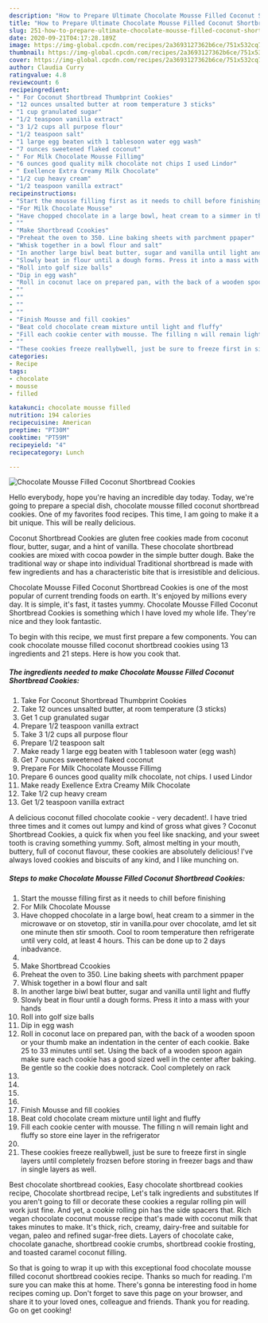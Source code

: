 ```yaml
---
description: "How to Prepare Ultimate Chocolate Mousse Filled Coconut Shortbread Cookies"
title: "How to Prepare Ultimate Chocolate Mousse Filled Coconut Shortbread Cookies"
slug: 251-how-to-prepare-ultimate-chocolate-mousse-filled-coconut-shortbread-cookies
date: 2020-09-21T04:17:28.189Z
image: https://img-global.cpcdn.com/recipes/2a3693127362b6ce/751x532cq70/chocolate-mousse-filled-coconut-shortbread-cookies-recipe-main-photo.jpg
thumbnail: https://img-global.cpcdn.com/recipes/2a3693127362b6ce/751x532cq70/chocolate-mousse-filled-coconut-shortbread-cookies-recipe-main-photo.jpg
cover: https://img-global.cpcdn.com/recipes/2a3693127362b6ce/751x532cq70/chocolate-mousse-filled-coconut-shortbread-cookies-recipe-main-photo.jpg
author: Claudia Curry
ratingvalue: 4.8
reviewcount: 6
recipeingredient:
- " For Coconut Shortbread Thumbprint Cookies"
- "12 ounces unsalted butter at room temperature 3 sticks"
- "1 cup granulated sugar"
- "1/2 teaspoon vanilla extract"
- "3 1/2 cups all purpose flour"
- "1/2 teaspoon salt"
- "1 large egg beaten with 1 tablesoon water egg wash"
- "7 ounces sweetened flaked coconut"
- " For Milk Chocolate Mousse Fillimg"
- "6 ounces good quality milk chocolate not chips I used Lindor"
- " Exellence Extra Creamy Milk Chocolate"
- "1/2 cup heavy cream"
- "1/2 teaspoon vanilla extract"
recipeinstructions:
- "Start the mousse filling first as it needs to chill before finishing"
- "For Milk Chocolate Mousse"
- "Have chopped chocolate in a large bowl, heat cream to a simmer in the microwave or on stovetop, stir in vanilla.pour over chocolate, amd let sit one minute then stir smooth. Cool to room temperature then refrigerate until very cold, at least 4 hours. This can be done up to 2 days inbadvance."
- ""
- "Make Shortbread Ccookies"
- "Preheat the oven to 350. Line baking sheets with parchment ppaper"
- "Whisk together in a bowl flour and salt"
- "In another large biwl beat butter, sugar and vanilla until light and fluffy"
- "Slowly beat in flour until a dough forms. Press it into a mass with your hands"
- "Roll into golf size balls"
- "Dip in egg wash"
- "Roll in coconut lace on prepared pan, with the back of a wooden spoon or your thumb make an indentation in the center of each cookie. Bake 25 to 33 minutes until set. Using the back of a wooden spoon again make sure each cookie has a good sized well in the center after baking. Be gentle so the cookie does notcrack. Cool completely on rack"
- ""
- ""
- ""
- ""
- "Finish Mousse and fill cookies"
- "Beat cold chocolate cream mixture until light and fluffy"
- "Fill each cookie center with mousse. The filling n will remain light and fluffy so store eine layer in the refrigerator"
- ""
- "These cookies freeze reallybwell, just be sure to freeze first in single layers until completely frozsen before storing in freezer bags and thaw in single layers as well."
categories:
- Recipe
tags:
- chocolate
- mousse
- filled

katakunci: chocolate mousse filled 
nutrition: 194 calories
recipecuisine: American
preptime: "PT30M"
cooktime: "PT59M"
recipeyield: "4"
recipecategory: Lunch

---
```



![Chocolate Mousse Filled Coconut Shortbread Cookies](https://img-global.cpcdn.com/recipes/2a3693127362b6ce/751x532cq70/chocolate-mousse-filled-coconut-shortbread-cookies-recipe-main-photo.jpg)

Hello everybody, hope you're having an incredible day today. Today, we're going to prepare a special dish, chocolate mousse filled coconut shortbread cookies. One of my favorites food recipes. This time, I am going to make it a bit unique. This will be really delicious.

Coconut Shortbread Cookies are gluten free cookies made from coconut flour, butter, sugar, and a hint of vanilla. These chocolate shortbread cookies are mixed with cocoa powder in the simple butter dough. Bake the traditional way or shape into individual Traditional shortbread is made with few ingredients and has a characteristic bite that is irresistible and delicious.

Chocolate Mousse Filled Coconut Shortbread Cookies is one of the most popular of current trending foods on earth. It's enjoyed by millions every day. It is simple, it's fast, it tastes yummy. Chocolate Mousse Filled Coconut Shortbread Cookies is something which I have loved my whole life. They're nice and they look fantastic.


To begin with this recipe, we must first prepare a few components. You can cook chocolate mousse filled coconut shortbread cookies using 13 ingredients and 21 steps. Here is how you cook that.

<!--inarticleads1-->

##### The ingredients needed to make Chocolate Mousse Filled Coconut Shortbread Cookies:

1. Take  For Coconut Shortbread Thumbprint Cookies
1. Take 12 ounces unsalted butter, at room temperature (3 sticks)
1. Get 1 cup granulated sugar
1. Prepare 1/2 teaspoon vanilla extract
1. Take 3 1/2 cups all purpose flour
1. Prepare 1/2 teaspoon salt
1. Make ready 1 large egg beaten with 1 tablesoon water (egg wash)
1. Get 7 ounces sweetened flaked coconut
1. Prepare  For Milk Chocolate Mousse Fillimg
1. Prepare 6 ounces good quality milk chocolate, not chips. I used Lindor
1. Make ready  Exellence Extra Creamy Milk Chocolate
1. Take 1/2 cup heavy cream
1. Get 1/2 teaspoon vanilla extract


A delicious coconut filled chocolate cookie - very decadent!. I have tried three times and it comes out lumpy and kind of gross what gives ? Coconut Shortbread Cookies, a quick fix when you feel like snacking, and your sweet tooth is craving something yummy. Soft, almost melting in your mouth, buttery, full of coconut flavour, these cookies are absolutely delicious! l&#39;ve always loved cookies and biscuits of any kind, and I like munching on. 

<!--inarticleads2-->

##### Steps to make Chocolate Mousse Filled Coconut Shortbread Cookies:

1. Start the mousse filling first as it needs to chill before finishing
1. For Milk Chocolate Mousse
1. Have chopped chocolate in a large bowl, heat cream to a simmer in the microwave or on stovetop, stir in vanilla.pour over chocolate, amd let sit one minute then stir smooth. Cool to room temperature then refrigerate until very cold, at least 4 hours. This can be done up to 2 days inbadvance.
1. 
1. Make Shortbread Ccookies
1. Preheat the oven to 350. Line baking sheets with parchment ppaper
1. Whisk together in a bowl flour and salt
1. In another large biwl beat butter, sugar and vanilla until light and fluffy
1. Slowly beat in flour until a dough forms. Press it into a mass with your hands
1. Roll into golf size balls
1. Dip in egg wash
1. Roll in coconut lace on prepared pan, with the back of a wooden spoon or your thumb make an indentation in the center of each cookie. Bake 25 to 33 minutes until set. Using the back of a wooden spoon again make sure each cookie has a good sized well in the center after baking. Be gentle so the cookie does notcrack. Cool completely on rack
1. 
1. 
1. 
1. 
1. Finish Mousse and fill cookies
1. Beat cold chocolate cream mixture until light and fluffy
1. Fill each cookie center with mousse. The filling n will remain light and fluffy so store eine layer in the refrigerator
1. 
1. These cookies freeze reallybwell, just be sure to freeze first in single layers until completely frozsen before storing in freezer bags and thaw in single layers as well.


Best chocolate shortbread cookies, Easy chocolate shortbread cookies recipe, Chocolate shortbread recipe, Let&#39;s talk ingredients and substitutes If you aren&#39;t going to fill or decorate these cookies a regular rolling pin will work just fine. And yet, a cookie rolling pin has the side spacers that. Rich vegan chocolate coconut mousse recipe that&#39;s made with coconut milk that takes minutes to make. It&#39;s thick, rich, creamy, dairy-free and suitable for vegan, paleo and refined sugar-free diets. Layers of chocolate cake, chocolate ganache, shortbread cookie crumbs, shortbread cookie frosting, and toasted caramel coconut filling. 

So that is going to wrap it up with this exceptional food chocolate mousse filled coconut shortbread cookies recipe. Thanks so much for reading. I'm sure you can make this at home. There's gonna be interesting food in home recipes coming up. Don't forget to save this page on your browser, and share it to your loved ones, colleague and friends. Thank you for reading. Go on get cooking!
